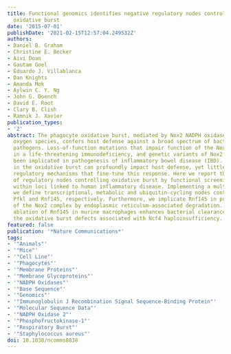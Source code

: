 ```yaml
---
title: Functional genomics identifies negative regulatory nodes controlling phagocyte
  oxidative burst
date: '2015-07-01'
publishDate: '2021-02-15T12:57:04.249532Z'
authors:
- Daniel B. Graham
- Christine E. Becker
- Aivi Doan
- Gautam Goel
- Eduardo J. Villablanca
- Dan Knights
- Amanda Mok
- Aylwin C. Y. Ng
- John G. Doench
- David E. Root
- Clary B. Clish
- Ramnik J. Xavier
publication_types:
- '2'
abstract: The phagocyte oxidative burst, mediated by Nox2 NADPH oxidase-derived reactive
  oxygen species, confers host defense against a broad spectrum of bacterial and fungal
  pathogens. Loss-of-function mutations that impair function of the Nox2 complex result
  in a life-threatening immunodeficiency, and genetic variants of Nox2 subunits have
  been implicated in pathogenesis of inflammatory bowel disease (IBD). Thus, alterations
  in the oxidative burst can profoundly impact host defense, yet little is known about
  regulatory mechanisms that fine-tune this response. Here we report the discovery
  of regulatory nodes controlling oxidative burst by functional screening of genes
  within loci linked to human inflammatory disease. Implementing a multi-omics approach,
  we define transcriptional, metabolic and ubiquitin-cycling nodes controlled by Rbpj,
  Pfkl and Rnf145, respectively. Furthermore, we implicate Rnf145 in proteostasis
  of the Nox2 complex by endoplasmic reticulum-associated degradation. Consequently,
  ablation of Rnf145 in murine macrophages enhances bacterial clearance, and rescues
  the oxidative burst defects associated with Ncf4 haploinsufficiency.
featured: false
publication: '*Nature Communications*'
tags:
- '"Animals"'
- '"Mice"'
- '"Cell Line"'
- '"Phagocytes"'
- '"Membrane Proteins"'
- '"Membrane Glycoproteins"'
- '"NADPH Oxidases"'
- '"Base Sequence"'
- '"Genomics"'
- '"Immunoglobulin J Recombination Signal Sequence-Binding Protein"'
- '"Molecular Sequence Data"'
- '"NADPH Oxidase 2"'
- '"Phosphofructokinase-1"'
- '"Respiratory Burst"'
- '"Staphylococcus aureus"'
doi: 10.1038/ncomms8838
---
```



